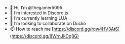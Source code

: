 - 👋 Hi, I’m @thegamer5095
- 👀 I’m interested in Discord.js
- 🌱 I’m currently learning LUA
- 💞️ I’m looking to collaborate on Ducko
- 📫 How to reach me [https://discord.gg/rqw4HV3At6](https://discord.gg/8WrnJkCq8G)
